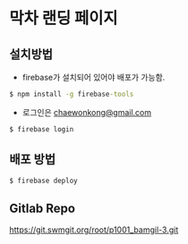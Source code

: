 # 막차 랜딩 페이지

## 설치방법
- firebase가 설치되어 있어야 배포가 가능함.

```cmd
$ npm install -g firebase-tools
```

- 로그인은 chaewonkong@gmail.com
```cmd
$ firebase login
```

## 배포 방법
```cmd
$ firebase deploy
```

## Gitlab Repo
https://git.swmgit.org/root/p1001_bamgil-3.git
